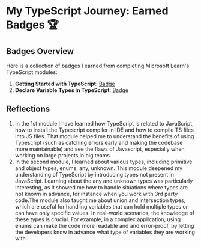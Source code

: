 # My TypeScript Journey: Earned Badges 🏆

## Badges Overview

Here is a collection of badges I earned from completing Microsoft Learn's TypeScript modules:

1. **Getting Started with TypeScript**: [Badge](https://learn.microsoft.com/api/achievements/share/en-gb/petruse4ka/3RLRQKQH?sharingId=73745488D4967A12)
2. **Declare Variable Types in TypeScript**: [Badge](https://learn.microsoft.com/api/achievements/share/en-gb/petruse4ka/P5Z5NDZ4?sharingId=73745488D4967A12)

## Reflections

1. In the 1st module I have learned how TypeScript is related to JavaScript, how to install the Typescript compiler in IDE and how to compile TS files into JS files. That module helped me to understand the benefits of using Typescript (such as catching errors early and making the codebase more maintainable) and see the flaws of Javascript, especially when working on large projects in big teams.
2. In the second module, I learned about various types, including primitive and object types, enums, any, unknown. This module deepened my understanding of TypeScript by introducing types not present in JavaScript. Learning about the any and unknown types was particularly interesting, as it showed me how to handle situations where types are not known in advance, for instance when you work with 3rd party code.The module also taught me about union and intersection types, which are useful for handling variables that can hold multiple types or can have only specific values. In real-world scenarios, the knowledge of these types is crucial. For example, in a complex application, using enums can make the code more readable and and error-proof, by letting the developers know in advance what type of variables they are working with.
